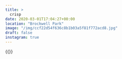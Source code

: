 ```yaml
---
title: >
  crisp
date: 2020-03-01T17:04:27+00:00
location: "Brockwell Park"
image: "/img/ccf22d54f636c8b1b03a5f81f772acd8.jpg"
draft: false
instagram: true
---
```


{{<photo src="/img/ccf22d54f636c8b1b03a5f81f772acd8.jpg">}}
